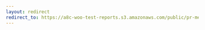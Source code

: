 ```yaml
---
layout: redirect
redirect_to: https://a8c-woo-test-reports.s3.amazonaws.com/public/pr-merge/40064/e2e/index.html
---
```

